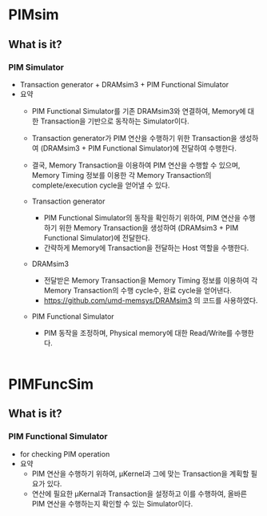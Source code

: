 # PIMsim
## What is it?

### PIM Simulator
- Transaction generator + DRAMsim3 + PIM Functional Simulator
- 요약
  - PIM Functional Simulator를 기존 DRAMsim3와 연결하여, Memory에 대한 Transaction을
    기반으로 동작하는 Simulator이다.
  - Transaction generator가 PIM 연산을 수행하기 위한 Transaction을 생성하여 (DRAMsim3	+ PIM Functional Simulator)에 전달하여 수행한다.
  - 결국, Memory Transaction을 이용하여 PIM 연산을 수행할 수 있으며, Memory Timing 정보를 이용한 각 Memory Transaction의 complete/execution cycle을 얻어낼 수 있다.

  - Transaction generator 
    - PIM Functional Simulator의 동작을 확인하기 위하여, PIM 연산을 수행하기 위한 Memory
    Transaction을 생성하여 (DRAMsim3 + PIM Functional Simulator)에 전달한다.
    - 간략하게 Memory에 Transaction을 전달하는 Host 역할을 수행한다.
  - DRAMsim3
    - 전달받은 Memory Transaction을 Memory Timing 정보를 이용하여 각 Memory Transaction의
    수행 cycle수, 완료 cycle을 얻어낸다.
    - https://github.com/umd-memsys/DRAMsim3 의 코드를 사용하였다.
  - PIM Functional Simulator
    - PIM 동작을 조정하며, Physical memory에 대한 Read/Write를 수행한다.
<br><br>

# PIMFuncSim
## What is it?

### PIM Functional Simulator
- for checking PIM operation
- 요약 
  - PIM 연산을 수행하기 위하여, μKernel과 그에 맞는 Transaction을 계획할 필요가 있다.
  - 연산에 필요한 μKernal과 Transaction을 설정하고 이를 수행하여, 올바른 PIM 연산을 
    수행하는지 확인할 수 있는 Simulator이다.

